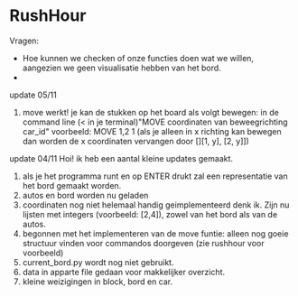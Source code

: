 # RushHour
Vragen:
- Hoe kunnen we checken of onze functies doen wat we willen, aangezien we geen
visualisatie hebben van het bord.
-


update 05/11
1. move werkt! je kan de stukken op het board als volgt bewegen:
in de command line (< in je terminal)"MOVE coordinaten van beweegrichting car_id"
voorbeeld: MOVE 1,2 1
(als je alleen in x richting kan bewegen dan worden de x coordinaten vervangen door [][1, y], [2, y]])

update 04/11
Hoi!
ik heb een aantal kleine updates gemaakt.
1. als je het programma runt en op ENTER drukt zal een representatie van het
bord gemaakt worden.
2. autos en bord worden nu geladen
3. coordinaten nog niet helemaal handig geimplementeerd denk ik. Zijn nu lijsten
met integers (voorbeeld: [2,4]), zowel van het bord als van de autos.
4. begonnen met het implementeren van de move funtie: alleen nog goeie structuur
vinden voor commandos doorgeven (zie rushhour voor voorbeeld)
5. current_bord.py wordt nog niet gebruikt.
6. data in apparte file gedaan voor makkelijker overzicht.
7. kleine weizigingen in block, bord en car.
